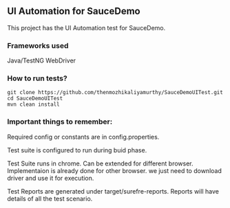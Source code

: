 ## UI Automation for SauceDemo

This project has the UI Automation test for SauceDemo. 

### Frameworks used

Java/TestNG 
WebDriver

### How to run tests?
```
git clone https://github.com/thenmozhikaliyamurthy/SauceDemoUITest.git
cd SauceDemoUITest
mvn clean install 
```

### Important things to remember:

Required config or constants are in config.properties.

Test suite is configured to run during buid phase.

Test Suite runs in chrome. Can be extended for different browser. 
Implementaion is already done for other browser. we just need to download driver and use it for execution.

Test Reports are generated under target/surefre-reports. Reports will have details of all the test scenario.
